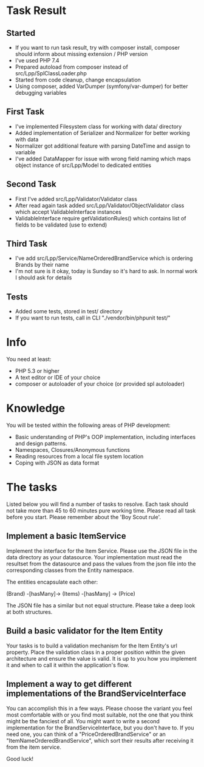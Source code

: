 # Task Result

## Started

* If you want to run task result, try with composer install, composer should inform about missing extension / PHP version
* I've used PHP 7.4
* Prepared autoload from composer instead of src/Lpp/SplClassLoader.php
* Started from code cleanup, change encapsulation
* Using composer, added VarDumper (symfony/var-dumper) for better debugging variables

## First Task

* I've implemented Filesystem class for working with data/ directory
* Added implementation of Serializer and Normalizer for better working with data
* Normalizer got additional feature with parsing DateTime and assign to variable
* I've added DataMapper for issue with wrong field naming which maps object instance of src/Lpp/Model to dedicated entities

## Second Task

* First I've added src/Lpp/Validator/Validator class
* After read again task added src/Lpp/Validator/ObjectValidator class which accept ValidableInterface instances
* ValidableInterface require getValidationRules() which contains list of fields to be validated (use to extend)

## Third Task

* I've add src/Lpp/Service/NameOrderedBrandService which is ordering Brands by their name
* I'm not sure is it okay, today is Sunday so it's hard to ask. In normal work I should ask for details

## Tests

* Added some tests, stored in test/ directory
* If you want to run tests, call in CLI "./vendor/bin/phpunit test/"


# Info

You need at least:

* PHP 5.3 or higher
* A text editor or IDE of your choice
* composer or autoloader of your choice (or provided spl autoloader)

# Knowledge

You will be tested within the following areas of PHP development:

* Basic understanding of PHP's OOP implementation, including interfaces and design patterns.
* Namespaces, Closures/Anonymous functions
* Reading resources from a local file system location
* Coping with JSON as data format

# The tasks

Listed below you will find a number of tasks to resolve. Each task should not take more than 45 to 60 minutes pure working time.
Please read all task before you start.
Please remember about the 'Boy Scout rule'.

## Implement a basic ItemService

Implement the interface for the Item Service. Please use the JSON file in the data directory as your datasource.
Your implementation must read the resultset from the datasource and pass the values from the json file into the corresponding classes from the Entity namespace.

The entities encapsulate each other:

(Brand) -[hasMany]-> (Items) -[hasMany] -> (Price)

The JSON file has a similar but not equal structure. Please take a deep look at both structures.

## Build a basic validator for the Item Entity

Your tasks is to build a validation mechanism for the Item Entity's url property.
Place the validation class in a proper position within the given architecture and ensure the value is valid.
It is up to you how you implement it and when to call it within the application's flow.

## Implement a way to get different implementations of the BrandServiceInterface

You can accomplish this in a few ways.
Please choose the variant you feel most comfortable with or you find most suitable, not the one that you think might be the fanciest of all.
You might want to write a second implementation for the BrandServiceInterface, but you don't have to.
If you need one, you can think of a "PriceOrderedBrandService" or an "ItemNameOrderedBrandService", which sort their results after receiving it from the item service.

Good luck!
